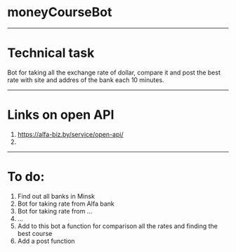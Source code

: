 # moneyCourseBot
---
Technical task
========================
Bot for taking all the exchange rate of dollar, compare it and post the best rate with site and addres of the bank each 10 minutes.

---
Links on open API
========================
1. https://alfa-biz.by/service/open-api/
2. 
---

To do:
========================
1. Find out all banks in Minsk
2. Bot for taking rate from Alfa bank
3. Bot for taking rate from ...
4. ...
5. Add to this bot a function for comparison all the rates and finding the best course
6. Add a post function
